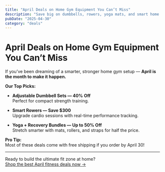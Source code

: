 ```yaml
---
title: "April Deals on Home Gym Equipment You Can’t Miss"
description: "Save big on dumbbells, rowers, yoga mats, and smart home gear this April — while stocks last!"
pubDate: "2025-04-30"
category: "deals"
---
```


# April Deals on Home Gym Equipment You Can’t Miss

If you’ve been dreaming of a smarter, stronger home gym setup — **April is the month to make it happen.**

**Our Top Picks:**

- **Adjustable Dumbbell Sets — 40% Off**  
Perfect for compact strength training.

- **Smart Rowers — Save $300**  
Upgrade cardio sessions with real-time performance tracking.

- **Yoga + Recovery Bundles — Up to 50% Off**  
Stretch smarter with mats, rollers, and straps for half the price.

**Pro Tip:**  
Most of these deals come with free shipping if you order by April 30!

---

Ready to build the ultimate fit zone at home?  
[Shop the best April fitness deals now →](/blog/deals)
